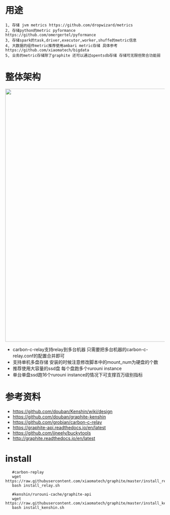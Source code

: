 # 用途
```
1, 存储 jvm metrics https://github.com/dropwizard/metrics
2, 存储python的metric pyformance https://github.com/omergertel/pyformance
3, 存储spark的task,driver,executor,worker,shuffe的metric信息
4, 大数据的组件metric推荐使用ambari metric存储 具体参考 https://github.com/xiaomatech/bigdata
5, 业务的metric存储除了graphite 还可以通过opentsdb存储 存储可无限但聚合功能弱
```
# 整体架构

<img src="/img/graphite-cluster.png" width="800"/>

- carbon-c-relay支持relay到多台机器 只需要把多台机器的carbon-c-relay.conf的配置合并即可
- 支持单机多盘存储 安装的时候注意修改脚本中的mount_num为硬盘的个数
- 推荐使用大容量的ssd盘 每个盘跑多个rurouni instance
- 单台单盘ssd跑16个rurouni instance的情况下可支撑百万级别指标

# 参考资料
- https://github.com/douban/Kenshin/wiki/design
- https://github.com/douban/graphite-kenshin
- https://github.com/grobian/carbon-c-relay
- https://graphite-api.readthedocs.io/en/latest
- https://github.com/jjneely/buckytools
- http://graphite.readthedocs.io/en/latest


# install
 ```
    #carbon-replay
    wget https://raw.githubusercontent.com/xiaomatech/graphite/master/install_relay.sh
    bash install_relay.sh
    
    #kenshin/rurouni-cache/graphite-api
    wget https://raw.githubusercontent.com/xiaomatech/graphite/master/install_kenshin.sh
    bash install_kenshin.sh
```